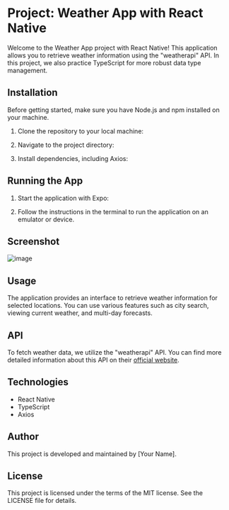 # Project: Weather App with React Native

Welcome to the Weather App project with React Native! This application allows you to retrieve weather information using the "weatherapi" API. In this project, we also practice TypeScript for more robust data type management.

## Installation

Before getting started, make sure you have Node.js and npm installed on your machine.

1. Clone the repository to your local machine:


2. Navigate to the project directory:


3. Install dependencies, including Axios:


## Running the App

1. Start the application with Expo:


2. Follow the instructions in the terminal to run the application on an emulator or device.

## Screenshot

![image](https://github.com/Timur4894/weatherApp/assets/92123398/dcc55371-ebd4-4b0b-ba87-f59862c669a8)


## Usage

The application provides an interface to retrieve weather information for selected locations. You can use various features such as city search, viewing current weather, and multi-day forecasts.

## API

To fetch weather data, we utilize the "weatherapi" API. You can find more detailed information about this API on their [official website](https://www.weatherapi.com/).

## Technologies

- React Native
- TypeScript
- Axios

## Author

This project is developed and maintained by [Your Name].

## License

This project is licensed under the terms of the MIT license. See the LICENSE file for details.
